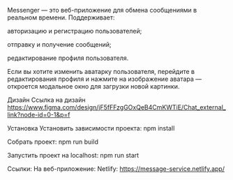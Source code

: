 Messenger — это веб-приложение для обмена сообщениями в реальном времени. Поддерживает:

авторизацию и регистрацию пользователей;

отправку и получение сообщений;

редактирование профиля пользователя.

Если вы хотите изменить аватарку пользователя, перейдите в редактирования профиля и нажмите на изображение аватара — откроется модальное окно для загрузки новой картинки.

Дизайн
Ссылка на дизайн https://www.figma.com/design/jF5fFFzgGOxQeB4CmKWTiE/Chat_external_link?node-id=0-1&p=f

Установка
Установить зависимости проекта: npm install

Собрать проект: npm run build

Запустить проект на localhost: npm run start

Ссылки:
На веб-приложение:
Netlify: https://message-service.netlify.app/
